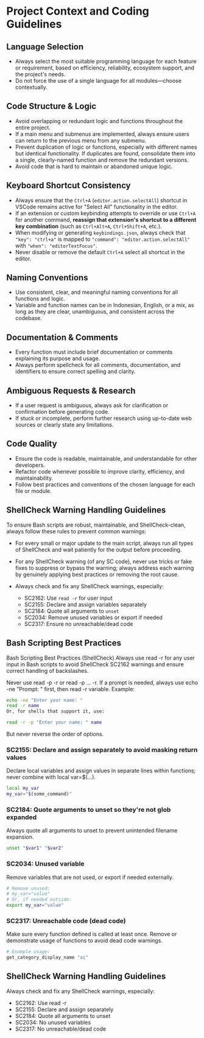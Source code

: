 # Project Context and Coding Guidelines

## Language Selection

- Always select the most suitable programming language for each feature or requirement, based on efficiency, reliability, ecosystem support, and the project's needs.
- Do not force the use of a single language for all modules—choose contextually.

## Code Structure & Logic

- Avoid overlapping or redundant logic and functions throughout the entire project.
- If a main menu and submenus are implemented, always ensure users can return to the previous menu from any submenu.
- Prevent duplication of logic or functions, especially with different names but identical functionality. If duplicates are found, consolidate them into a single, clearly-named function and remove the redundant versions.
- Avoid code that is hard to maintain or abandoned unique logic.

## Keyboard Shortcut Consistency

- Always ensure that the `Ctrl+A` (`editor.action.selectAll`) shortcut in VSCode remains active for "Select All" functionality in the editor.
- If an extension or custom keybinding attempts to override or use `Ctrl+A` for another command, **reassign that extension's shortcut to a different key combination** (such as `Ctrl+Alt+A`, `Ctrl+Shift+A`, etc.).
- When modifying or generating `keybindings.json`, always check that `"key": "ctrl+a"` is mapped to `"command": "editor.action.selectAll"` with `"when": "editorTextFocus"`.
- Never disable or remove the default `Ctrl+A` select all shortcut in the editor.

## Naming Conventions

- Use consistent, clear, and meaningful naming conventions for all functions and logic.
- Variable and function names can be in Indonesian, English, or a mix, as long as they are clear, unambiguous, and consistent across the codebase.

## Documentation & Comments

- Every function must include brief documentation or comments explaining its purpose and usage.
- Always perform spellcheck for all comments, documentation, and identifiers to ensure correct spelling and clarity.

## Ambiguous Requests & Research

- If a user request is ambiguous, always ask for clarification or confirmation before generating code.
- If stuck or incomplete, perform further research using up-to-date web sources or clearly state any limitations.

## Code Quality

- Ensure the code is readable, maintainable, and understandable for other developers.
- Refactor code whenever possible to improve clarity, efficiency, and maintainability.
- Follow best practices and conventions of the chosen language for each file or module.

## ShellCheck Warning Handling Guidelines

To ensure Bash scripts are robust, maintainable, and ShellCheck-clean, always follow these rules to prevent common warnings:

- For every small or major update to the main script, always run all types of ShellCheck and wait patiently for the output before proceeding.
- For any ShellCheck warning (of any SC code), never use tricks or fake fixes to suppress or bypass the warning; always address each warning by genuinely applying best practices or removing the root cause.

- Always check and fix any ShellCheck warnings, especially:
  - SC2162: Use `read -r` for user input
  - SC2155: Declare and assign variables separately
  - SC2184: Quote all arguments to `unset`
  - SC2034: Remove unused variables or export if needed
  - SC2317: Ensure no unreachable/dead code

## Bash Scripting Best Practices

Bash Scripting Best Practices (ShellCheck)
Always use read -r for any user input in Bash scripts to avoid ShellCheck SC2162 warnings and ensure correct handling of backslashes.

Never use read -p -r or read -p ... -r.
If a prompt is needed, always use echo -ne "Prompt: " first, then read -r variable.
Example:

```bash
echo -ne "Enter your name: "
read -r name
Or, for shells that support it, use:
```

```bash
read -r -p "Enter your name: " name
```

But never reverse the order of options.

### SC2155: Declare and assign separately to avoid masking return values

Declare local variables and assign values in separate lines within functions; never combine with local var=$(...).

```bash
local my_var
my_var="$(some_command)"
```

### SC2184: Quote arguments to unset so they're not glob expanded

Always quote all arguments to unset to prevent unintended filename expansion.

```bash
unset "$var1" "$var2"
```

### SC2034: Unused variable

Remove variables that are not used, or export if needed externally.

```bash
# Remove unused:
# my_var="value"
# Or, if needed outside:
export my_var="value"
```

### SC2317: Unreachable code (dead code)

Make sure every function defined is called at least once. Remove or demonstrate usage of functions to avoid dead code warnings.

```bash
# Example usage:
get_category_display_name "ai"
```

## ShellCheck Warning Handling Guidelines

Always check and fix any ShellCheck warnings, especially:

- SC2162: Use read -r
- SC2155: Declare and assign separately
- SC2184: Quote all arguments to unset
- SC2034: No unused variables
- SC2317: No unreachable/dead code
